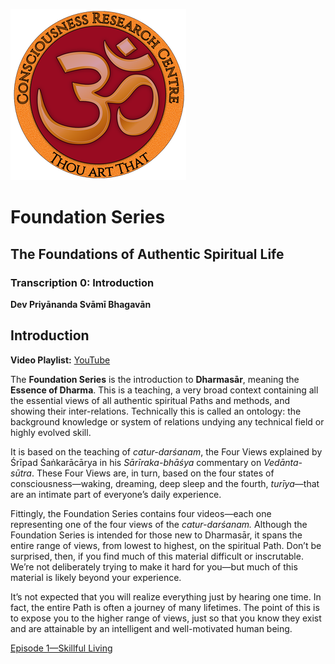 ![CRC Logo](../art/CRCLogoSmall.png)

# Foundation Series

## The Foundations of Authentic Spiritual Life

### Transcription 0: Introduction

**Dev Priyānanda Svāmī Bhagavān**

## Introduction

**Video Playlist:** [YouTube](https://www.youtube.com/playlist?list=PL8s1kPtHmCZKmgES4E6Lnrqu9Sdt4_786)

The **Foundation Series** is the introduction to **Dharmasār**, meaning the **Essence of Dharma**. This is a teaching, a very broad context containing all the essential views of all authentic spiritual Paths and methods, and showing their inter-relations. Technically this is called an ontology: the background knowledge or system of relations undying any technical field or highly evolved skill.

It is based on the teaching of _catur-darśanam_, the Four Views explained by Śrīpad Śaṅkarācārya in his _Sārīraka-bhāśya_ commentary on _Vedānta-sūtra_. These Four Views are, in turn, based on the four states of consciousness—waking, dreaming, deep sleep and the fourth, _turīya_—that are an intimate part of everyone’s daily experience.

Fittingly, the Foundation Series contains four videos—each one representing one of the four views of the _catur-darśanam._ Although the Foundation Series is intended for those new to Dharmasār, it spans the entire range of views, from lowest to highest, on the spiritual Path. Don’t be surprised, then, if you find much of this material difficult or inscrutable. We’re not deliberately trying to make it hard for you—but much of this material is likely beyond your experience.

It’s not expected that you will realize everything just by hearing one time. In fact, the entire Path is often a journey of many lifetimes. The point of this is to expose you to the higher range of views, just so that you know they exist and are attainable by an intelligent and well-motivated human being.

[Episode 1—Skillful Living](foundation_1.md)
